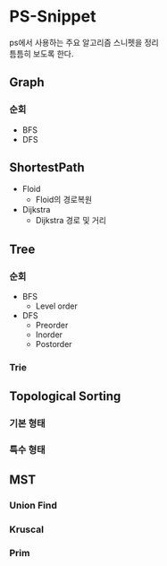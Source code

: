 # PS-Snippet
ps에서 사용하는 주요 알고리즘 스니펫을 정리  
틈틈히 보도록 한다.

## Graph
### 순회
- BFS
- DFS
## ShortestPath
- Floid
    - Floid의 경로복원
- Dijkstra
    - Dijkstra 경로 및 거리

## Tree
### 순회
- BFS
    - Level order
- DFS
    - Preorder
    - Inorder
    - Postorder
### Trie

## Topological Sorting
### 기본 형태
### 특수 형태

## MST
### Union Find
### Kruscal
### Prim